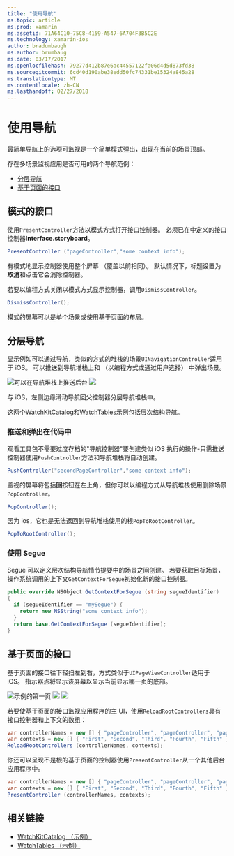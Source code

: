 ```yaml
---
title: "使用导航"
ms.topic: article
ms.prod: xamarin
ms.assetid: 71A64C10-75C8-4159-A547-6A704F3B5C2E
ms.technology: xamarin-ios
author: bradumbaugh
ms.author: brumbaug
ms.date: 03/17/2017
ms.openlocfilehash: 79277d412b87e6ac44557122fa06d4d5d873fd38
ms.sourcegitcommit: 6cd40d190abe38edd50fc74331be15324a845a28
ms.translationtype: MT
ms.contentlocale: zh-CN
ms.lasthandoff: 02/27/2018
---
```

# <a name="working-with-navigation"></a>使用导航

最简单导航上的选项可监视是一个简单[模式弹出](#modal)，出现在当前的场景顶部。

存在多场景监视应用是否可用的两个导航范例：

- [分层导航](#Hierarchical_Navigation)
- [基于页面的接口](#Page-Based_Interfaces)

## <a name="modal-interfaces"></a>模式的接口

使用`PresentController`方法以模式方式打开接口控制器。 必须已在中定义的接口控制器**Interface.storyboard**。

```csharp
PresentController ("pageController","some context info");
```

有模式地显示控制器使用整个屏幕 （覆盖以前相同）。 默认情况下，标题设置为**取消**和点击它会消除控制器。

若要以编程方式关闭以模式方式显示控制器，调用`DismissController`。

```csharp
DismissController();
```

模式的屏幕可以是单个场景或使用基于页面的布局。


## <a name="hierarchical-navigation"></a>分层导航

显示例如可以通过导航，类似的方式的堆栈的场景`UINavigationController`适用于 iOS。 可以推送到导航堆栈上和 （以编程方式或通过用户选择） 中弹出场景。

![](navigation-images/hierarchy-1.png "可以在导航堆栈上推送后台") ![ ](navigation-images/hierarchy-2.png "场景可以从导航堆栈中弹出")

与 iOS，左侧边缘滑动导航回父控制器分层导航堆栈中。

这两个[WatchKitCatalog](https://developer.xamarin.com/samples/WatchKitCatalog)和[WatchTables](https://developer.xamarin.com/samples/WatchTables)示例包括层次结构导航。

### <a name="pushing-and-popping-in-code"></a>推送和弹出在代码中

观看工具包不需要过度存档的"导航控制器"要创建类似 iOS 执行的操作-只需推送控制器使用`PushController`方法和导航堆栈将自动创建。

```csharp
PushController("secondPageController","some context info");
```

监视的屏幕将包括**回**按钮在左上角，但你可以以编程方式从导航堆栈使用删除场景`PopController`。

```csharp
PopController();
```

因为 ios，它也是无法返回到导航堆栈使用的根`PopToRootController`。

```csharp
PopToRootController();
```

### <a name="using-segues"></a>使用 Segue

Segue 可以定义层次结构导航情节提要中的场景之间创建。 若要获取目标场景，操作系统调用的上下文`GetContextForSegue`初始化新的接口控制器。

```csharp
public override NSObject GetContextForSegue (string segueIdentifier)
{
  if (segueIdentifier == "mySegue") {
    return new NSString("some context info");
  }
  return base.GetContextForSegue (segueIdentifier);
}
```

## <a name="page-based-interfaces"></a>基于页面的接口

基于页面的接口往下轻扫左到右，方式类似于`UIPageViewController`适用于 iOS。 指示器点将显示该屏幕以显示当前显示哪一页的底部。

![](navigation-images/paged-1.png "示例的第一页") ![ ](navigation-images/paged-2.png "示例第二页") ![ ](navigation-images/paged-5.png "示例第五个页")


若要使基于页面的接口监视应用程序的主 UI，使用`ReloadRootControllers`具有接口控制器和上下文的数组：

```csharp
var controllerNames = new [] { "pageController", "pageController", "pageController", "pageController", "pageController" };
var contexts = new [] { "First", "Second", "Third", "Fourth", "Fifth" };
ReloadRootControllers (controllerNames, contexts);
```

你还可以呈现不是根的基于页面的控制器使用`PresentController`从一个其他后台应用程序中。

```csharp
var controllerNames = new [] { "pageController", "pageController", "pageController", "pageController", "pageController" };
var contexts = new [] { "First", "Second", "Third", "Fourth", "Fifth" };
PresentController (controllerNames, contexts);
```



## <a name="related-links"></a>相关链接

- [WatchKitCatalog （示例）](https://developer.xamarin.com/samples/monotouch/WatchKit/WatchKitCatalog/)
- [WatchTables （示例）](https://developer.xamarin.com/samples/monotouch/WatchKit/WatchTables/)
